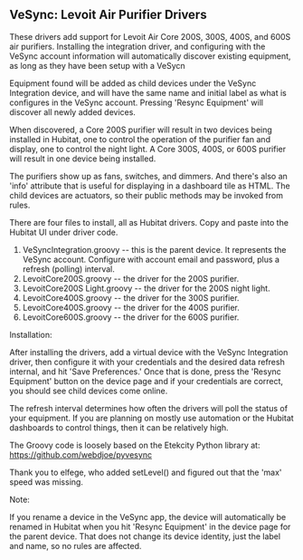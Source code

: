 ## VeSync: Levoit Air Purifier Drivers

These drivers add support for Levoit Air Core 200S, 300S, 400S, and 600S air purifiers. Installing the integration driver, and configuring with the VeSync account information will automatically discover existing equipment, as long as they have been setup with a VeSycn

Equipment found will be added as child devices under the VeSync Integration device, and will have the same name and initial label as what is configures in the VeSync account. Pressing 'Resync Equipment' will discover all newly added devices.

When discovered, a Core 200S purifier  will result in two devices being installed in Hubitat, one to control the operation of the purifier fan and display, one to control the night light. A Core 300S, 400S, or 600S purifier will result in one device being installed.

The purifiers show up as fans, switches, and dimmers. And there's also an 'info' attribute that is useful for displaying in a dashboard tile as HTML. The child devices are actuators, so their public methods may be invoked from rules.

There are four files to install, all as Hubitat drivers. Copy and paste into the Hubitat UI under driver code.

1. VeSyncIntegration.groovy -- this is the parent device. It represents the VeSync account. Configure with account email and password, plus a refresh (polling) interval.
2. LevoitCore200S.groovy -- the driver for the 200S purifier.
3. LevoitCore200S Light.groovy -- the driver for the 200S night light.
4. LevoitCore400S.groovy -- the driver for the 300S purifier.
4. LevoitCore400S.groovy -- the driver for the 400S purifier.
4. LevoitCore600S.groovy -- the driver for the 600S purifier.

Installation:

After installing the drivers, add a virtual device with the VeSync Integration driver, then configure it with your credentials and the desired data refresh internal, and hit 'Save Preferences.' Once that is done, press the 'Resync Equipment' button on the device page and if your credentials are correct, you should see child devices come online. 

The refresh interval determines how often the drivers will poll the status of your equipment. If you are planning on mostly use automation or the Hubitat dashboards to control things, then it can be relatively high.

The Groovy code is loosely based on the Etekcity Python library at: https://github.com/webdjoe/pyvesync

Thank you to elfege, who added setLevel() and figured out that the 'max' speed was missing.

Note: 

If you rename a device in the VeSync app, the device will automatically be renamed in Hubitat when you hit 'Resync Equipment' in the device page for the parent device. That does not change its device identity, just the label and name, so no rules are affected.